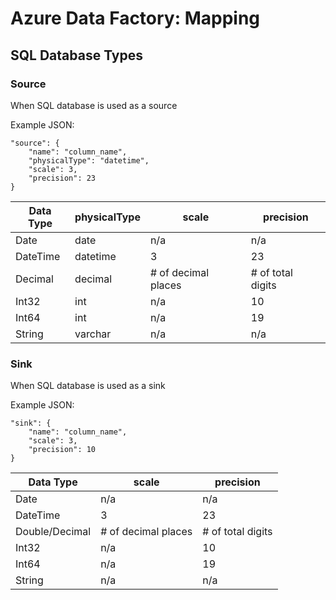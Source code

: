 # Azure Data Factory: Mapping

## SQL Database Types

### Source
When SQL database is used as a source

Example JSON:
```
"source": {
    "name": "column_name",
    "physicalType": "datetime",
    "scale": 3,
    "precision": 23
}
```

| Data Type | physicalType | scale | precision |
| --- | --- | --- | --- |
| Date | date | n/a | n/a |
| DateTime | datetime | 3 | 23 |
| Decimal | decimal | # of decimal places | # of total digits |
| Int32 | int | n/a | 10 |
| Int64 | int | n/a | 19 | 
| String | varchar | n/a | n/a |

### Sink
When SQL database is used as a sink

Example JSON:
```
"sink": {
    "name": "column_name",
    "scale": 3,
    "precision": 10
}
```

| Data Type | scale | precision |
| --- | --- | --- |
| Date | n/a | n/a |
| DateTime | 3 | 23 |
| Double/Decimal | # of decimal places | # of total digits |
| Int32 | n/a | 10 |
| Int64 | n/a | 19 | 
| String | n/a | n/a |
